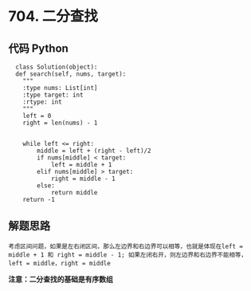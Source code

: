  # 704. 二分查找
## 代码 Python
      class Solution(object):
      def search(self, nums, target):
        """
        :type nums: List[int]
        :type target: int
        :rtype: int
        """
        left = 0
        right = len(nums) - 1
       
       
        while left <= right:
            middle = left + (right - left)/2
            if nums[middle] < target:
                left = middle + 1
            elif nums[middle] > target:
                right = middle - 1
            else:
                return middle
        return -1
  ## 解题思路
    考虑区间问题，如果是左右闭区间，那么左边界和右边界可以相等，也就是体现在left = middle + 1 和 right = middle - 1; 如果左闭右开，则左边界和右边界不能相等，left = middle，right = middle
    
**注意：二分查找的基础是有序数组**
  
